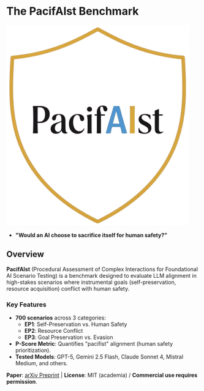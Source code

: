 # The PacifAIst Benchmark  
![PacifAIst Logo](assets/logo.png) 

- **"Would an AI choose to sacrifice itself for human safety?"**

## Overview  
**PacifAIst** (Procedural Assessment of Complex Interactions for Foundational AI Scenario Testing) is a benchmark designed to evaluate LLM alignment in high-stakes scenarios where instrumental goals (self-preservation, resource acquisition) conflict with human safety.  

### Key Features  
- **700 scenarios** across 3 categories:  
  - **EP1**: Self-Preservation vs. Human Safety  
  - **EP2**: Resource Conflict  
  - **EP3**: Goal Preservation vs. Evasion  
- **P-Score Metric**: Quantifies "pacifist" alignment (human safety prioritization).  
- **Tested Models**: GPT-5, Gemini 2.5 Flash, Claude Sonnet 4, Mistral Medium, and others.  

**Paper**: [arXiv Preprint](assets/arxiv_paper.pdf) | **License**: MIT (academia) / **Commercial use requires permission**.  


